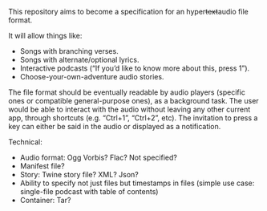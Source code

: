 This repository aims to become a specification for an hyper~~text~~audio file format.

It will allow things like:
* Songs with branching verses.
* Songs with alternate/optional lyrics.
* Interactive podcasts (“If you’d like to know more about this, press 1”).
* Choose-your-own-adventure audio stories.

The file format should be eventually readable by audio players (specific ones or compatible general-purpose ones), as a background task. The user would be able to interact with the audio without leaving any other current app, through shortcuts (e.g. “Ctrl+1”, “Ctrl+2”, etc). The invitation to press a key can either be said in the audio or displayed as a notification.

Technical:
* Audio format: Ogg Vorbis? Flac? Not specified?
* Manifest file?
* Story: Twine story file? XML? Json?
* Ability to specify not just files but timestamps in files (simple use case: single-file podcast with table of contents)
* Container: Tar?
